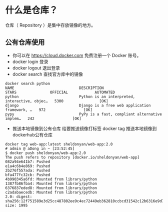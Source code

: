 # 什么是仓库？
仓库（ Repository ）是集中存放镜像的地方。

## 公有仓库使用
- 你可以在 https://cloud.docker.com 免费注册一个 Docker 账号。
- docker login 登录
- docker logout 退出登录
- docker search 查找官方库中的镜像
```shell script
docker search python
NAME                             DESCRIPTION                                     STARS               OFFICIAL            AUTOMATED
python                           Python is an interpreted, interactive, objec…   5300                [OK]
django                           Django is a free web application framework, …   972                 [OK]
pypy                             PyPy is a fast, compliant alternative implem…   242                 [OK]
```

- 推送本地镜像到公有仓库
给要推送镜像打标签 docker tag
推送本地镜像到dockerhub公有仓库
```shell script
docker tag web-app:latest sheldonyan/web-app:2.0
# admin @ aDong in ~ [23:52:45]
$ docker push sheldonyan/web-app:2.0
The push refers to repository [docker.io/sheldonyan/web-app]
082a94e641b7: Pushed
e1a4c6b4e869: Pushed
2b276f557ada: Pushed
bfa477fc32cb: Pushed
4b990345a6fd: Mounted from library/python
1387fb86fba4: Mounted from library/python
6376837eded8: Mounted from library/python
c2adabaecedb: Mounted from library/python
2.0: digest: sha256:12f751589e3d25cc487802ee9c4ec72449eb362810ccbcd31542c12b6316e9d7 size: 1995
```